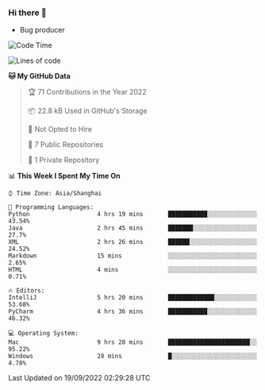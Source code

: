 ### Hi there 👋
* Bug producer
<!--START_SECTION:waka-->
![Code Time](http://img.shields.io/badge/Code%20Time-710%20hrs%2028%20mins-blue)

![Lines of code](https://img.shields.io/badge/From%20Hello%20World%20I%27ve%20Written-4%20Thousand%20lines%20of%20code-blue)

**🐱 My GitHub Data** 

> 🏆 71 Contributions in the Year 2022
 > 
> 📦 22.8 kB Used in GitHub's Storage 
 > 
> 🚫 Not Opted to Hire
 > 
> 📜 7 Public Repositories 
 > 
> 🔑 1 Private Repository 
 > 
📊 **This Week I Spent My Time On** 

```text
⌚︎ Time Zone: Asia/Shanghai

💬 Programming Languages: 
Python                   4 hrs 19 mins       ███████████░░░░░░░░░░░░░░   43.54% 
Java                     2 hrs 45 mins       ███████░░░░░░░░░░░░░░░░░░   27.7% 
XML                      2 hrs 26 mins       ██████░░░░░░░░░░░░░░░░░░░   24.52% 
Markdown                 15 mins             ░░░░░░░░░░░░░░░░░░░░░░░░░   2.65% 
HTML                     4 mins              ░░░░░░░░░░░░░░░░░░░░░░░░░   0.71%

🔥 Editors: 
IntelliJ                 5 hrs 20 mins       █████████████░░░░░░░░░░░░   53.68% 
PyCharm                  4 hrs 36 mins       ███████████░░░░░░░░░░░░░░   46.32%

💻 Operating System: 
Mac                      9 hrs 28 mins       ███████████████████████░░   95.22% 
Windows                  28 mins             █░░░░░░░░░░░░░░░░░░░░░░░░   4.78%

```


 Last Updated on 19/09/2022 02:29:28 UTC
<!--END_SECTION:waka-->
